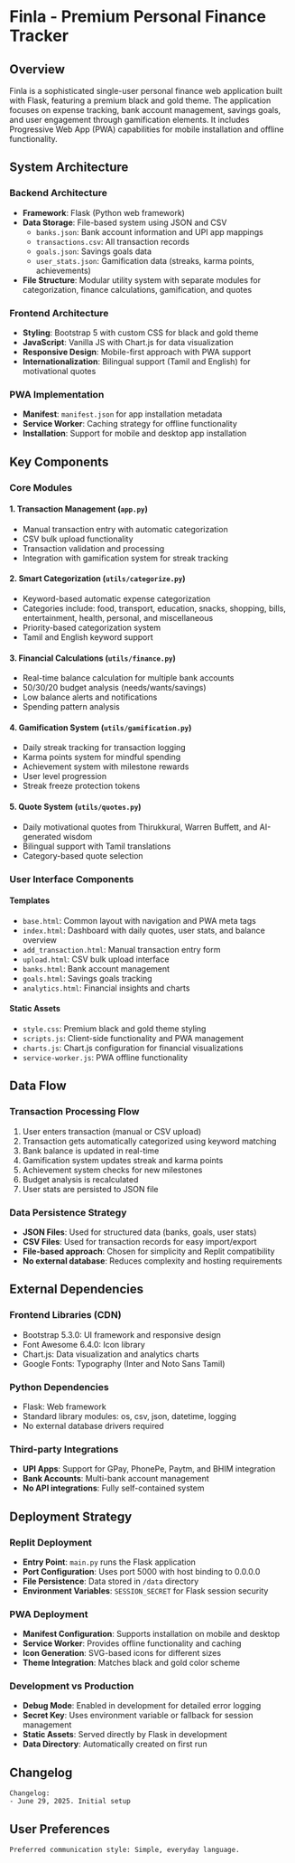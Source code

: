 # Finla - Premium Personal Finance Tracker

## Overview

Finla is a sophisticated single-user personal finance web application built with Flask, featuring a premium black and gold theme. The application focuses on expense tracking, bank account management, savings goals, and user engagement through gamification elements. It includes Progressive Web App (PWA) capabilities for mobile installation and offline functionality.

## System Architecture

### Backend Architecture
- **Framework**: Flask (Python web framework)
- **Data Storage**: File-based system using JSON and CSV
  - `banks.json`: Bank account information and UPI app mappings
  - `transactions.csv`: All transaction records
  - `goals.json`: Savings goals data
  - `user_stats.json`: Gamification data (streaks, karma points, achievements)
- **File Structure**: Modular utility system with separate modules for categorization, finance calculations, gamification, and quotes

### Frontend Architecture
- **Styling**: Bootstrap 5 with custom CSS for black and gold theme
- **JavaScript**: Vanilla JS with Chart.js for data visualization
- **Responsive Design**: Mobile-first approach with PWA support
- **Internationalization**: Bilingual support (Tamil and English) for motivational quotes

### PWA Implementation
- **Manifest**: `manifest.json` for app installation metadata
- **Service Worker**: Caching strategy for offline functionality
- **Installation**: Support for mobile and desktop app installation

## Key Components

### Core Modules

#### 1. Transaction Management (`app.py`)
- Manual transaction entry with automatic categorization
- CSV bulk upload functionality
- Transaction validation and processing
- Integration with gamification system for streak tracking

#### 2. Smart Categorization (`utils/categorize.py`)
- Keyword-based automatic expense categorization
- Categories include: food, transport, education, snacks, shopping, bills, entertainment, health, personal, and miscellaneous
- Priority-based categorization system
- Tamil and English keyword support

#### 3. Financial Calculations (`utils/finance.py`)
- Real-time balance calculation for multiple bank accounts
- 50/30/20 budget analysis (needs/wants/savings)
- Low balance alerts and notifications
- Spending pattern analysis

#### 4. Gamification System (`utils/gamification.py`)
- Daily streak tracking for transaction logging
- Karma points system for mindful spending
- Achievement system with milestone rewards
- User level progression
- Streak freeze protection tokens

#### 5. Quote System (`utils/quotes.py`)
- Daily motivational quotes from Thirukkural, Warren Buffett, and AI-generated wisdom
- Bilingual support with Tamil translations
- Category-based quote selection

### User Interface Components

#### Templates
- `base.html`: Common layout with navigation and PWA meta tags
- `index.html`: Dashboard with daily quotes, user stats, and balance overview
- `add_transaction.html`: Manual transaction entry form
- `upload.html`: CSV bulk upload interface
- `banks.html`: Bank account management
- `goals.html`: Savings goals tracking
- `analytics.html`: Financial insights and charts

#### Static Assets
- `style.css`: Premium black and gold theme styling
- `scripts.js`: Client-side functionality and PWA management
- `charts.js`: Chart.js configuration for financial visualizations
- `service-worker.js`: PWA offline functionality

## Data Flow

### Transaction Processing Flow
1. User enters transaction (manual or CSV upload)
2. Transaction gets automatically categorized using keyword matching
3. Bank balance is updated in real-time
4. Gamification system updates streak and karma points
5. Achievement system checks for new milestones
6. Budget analysis is recalculated
7. User stats are persisted to JSON file

### Data Persistence Strategy
- **JSON Files**: Used for structured data (banks, goals, user stats)
- **CSV Files**: Used for transaction records for easy import/export
- **File-based approach**: Chosen for simplicity and Replit compatibility
- **No external database**: Reduces complexity and hosting requirements

## External Dependencies

### Frontend Libraries (CDN)
- Bootstrap 5.3.0: UI framework and responsive design
- Font Awesome 6.4.0: Icon library
- Chart.js: Data visualization and analytics charts
- Google Fonts: Typography (Inter and Noto Sans Tamil)

### Python Dependencies
- Flask: Web framework
- Standard library modules: os, csv, json, datetime, logging
- No external database drivers required

### Third-party Integrations
- **UPI Apps**: Support for GPay, PhonePe, Paytm, and BHIM integration
- **Bank Accounts**: Multi-bank account management
- **No API integrations**: Fully self-contained system

## Deployment Strategy

### Replit Deployment
- **Entry Point**: `main.py` runs the Flask application
- **Port Configuration**: Uses port 5000 with host binding to 0.0.0.0
- **File Persistence**: Data stored in `/data` directory
- **Environment Variables**: `SESSION_SECRET` for Flask session security

### PWA Deployment
- **Manifest Configuration**: Supports installation on mobile and desktop
- **Service Worker**: Provides offline functionality and caching
- **Icon Generation**: SVG-based icons for different sizes
- **Theme Integration**: Matches black and gold color scheme

### Development vs Production
- **Debug Mode**: Enabled in development for detailed error logging
- **Secret Key**: Uses environment variable or fallback for session management
- **Static Assets**: Served directly by Flask in development
- **Data Directory**: Automatically created on first run

## Changelog

```
Changelog:
- June 29, 2025. Initial setup
```

## User Preferences

```
Preferred communication style: Simple, everyday language.
```